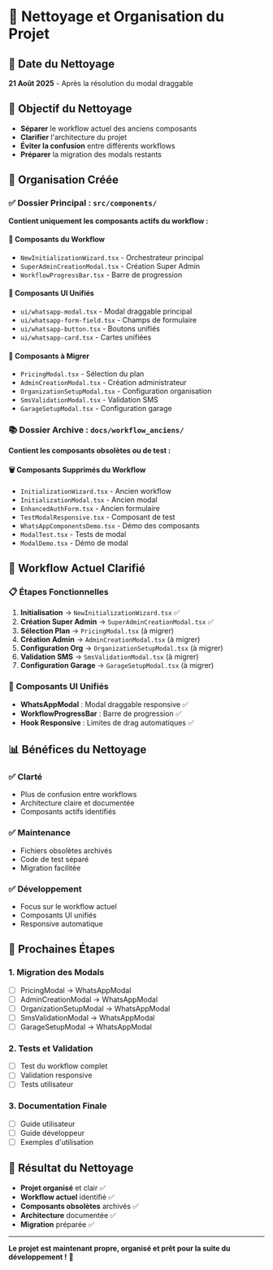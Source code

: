 # 🧹 **Nettoyage et Organisation du Projet**

## 📅 **Date du Nettoyage**
**21 Août 2025** - Après la résolution du modal draggable

## 🎯 **Objectif du Nettoyage**
- **Séparer** le workflow actuel des anciens composants
- **Clarifier** l'architecture du projet
- **Éviter la confusion** entre différents workflows
- **Préparer** la migration des modals restants

## 📁 **Organisation Créée**

### **✅ Dossier Principal : `src/components/`**
**Contient uniquement les composants actifs du workflow :**

#### **🎯 Composants du Workflow**
- `NewInitializationWizard.tsx` - Orchestrateur principal
- `SuperAdminCreationModal.tsx` - Création Super Admin
- `WorkflowProgressBar.tsx` - Barre de progression

#### **🎨 Composants UI Unifiés**
- `ui/whatsapp-modal.tsx` - Modal draggable principal
- `ui/whatsapp-form-field.tsx` - Champs de formulaire
- `ui/whatsapp-button.tsx` - Boutons unifiés
- `ui/whatsapp-card.tsx` - Cartes unifiées

#### **🔧 Composants à Migrer**
- `PricingModal.tsx` - Sélection du plan
- `AdminCreationModal.tsx` - Création administrateur
- `OrganizationSetupModal.tsx` - Configuration organisation
- `SmsValidationModal.tsx` - Validation SMS
- `GarageSetupModal.tsx` - Configuration garage

### **📚 Dossier Archive : `docs/workflow_anciens/`**
**Contient les composants obsolètes ou de test :**

#### **🗑️ Composants Supprimés du Workflow**
- `InitializationWizard.tsx` - Ancien workflow
- `InitializationModal.tsx` - Ancien modal
- `EnhancedAuthForm.tsx` - Ancien formulaire
- `TestModalResponsive.tsx` - Composant de test
- `WhatsAppComponentsDemo.tsx` - Démo des composants
- `ModalTest.tsx` - Tests de modal
- `ModalDemo.tsx` - Démo de modal

## 🔄 **Workflow Actuel Clarifié**

### **📋 Étapes Fonctionnelles**
1. **Initialisation** → `NewInitializationWizard.tsx` ✅
2. **Création Super Admin** → `SuperAdminCreationModal.tsx` ✅
3. **Sélection Plan** → `PricingModal.tsx` (à migrer)
4. **Création Admin** → `AdminCreationModal.tsx` (à migrer)
5. **Configuration Org** → `OrganizationSetupModal.tsx` (à migrer)
6. **Validation SMS** → `SmsValidationModal.tsx` (à migrer)
7. **Configuration Garage** → `GarageSetupModal.tsx` (à migrer)

### **🎨 Composants UI Unifiés**
- **WhatsAppModal** : Modal draggable responsive ✅
- **WorkflowProgressBar** : Barre de progression ✅
- **Hook Responsive** : Limites de drag automatiques ✅

## 📊 **Bénéfices du Nettoyage**

### **✅ Clarté**
- Plus de confusion entre workflows
- Architecture claire et documentée
- Composants actifs identifiés

### **✅ Maintenance**
- Fichiers obsolètes archivés
- Code de test séparé
- Migration facilitée

### **✅ Développement**
- Focus sur le workflow actuel
- Composants UI unifiés
- Responsive automatique

## 🚀 **Prochaines Étapes**

### **1. Migration des Modals**
- [ ] PricingModal → WhatsAppModal
- [ ] AdminCreationModal → WhatsAppModal
- [ ] OrganizationSetupModal → WhatsAppModal
- [ ] SmsValidationModal → WhatsAppModal
- [ ] GarageSetupModal → WhatsAppModal

### **2. Tests et Validation**
- [ ] Test du workflow complet
- [ ] Validation responsive
- [ ] Tests utilisateur

### **3. Documentation Finale**
- [ ] Guide utilisateur
- [ ] Guide développeur
- [ ] Exemples d'utilisation

## 🎉 **Résultat du Nettoyage**

- **Projet organisé** et clair ✅
- **Workflow actuel** identifié ✅
- **Composants obsolètes** archivés ✅
- **Architecture** documentée ✅
- **Migration** préparée ✅

---

**Le projet est maintenant propre, organisé et prêt pour la suite du développement !** 🚀
